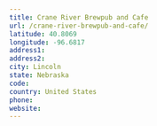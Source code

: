 ```yaml
---
title: Crane River Brewpub and Cafe
url: /crane-river-brewpub-and-cafe/
latitude: 40.8069
longitude: -96.6817
address1: 
address2: 
city: Lincoln
state: Nebraska
code: 
country: United States
phone: 
website: 
---
```


